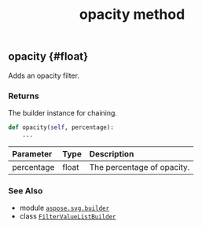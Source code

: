﻿---
title: opacity method
second_title: Aspose.SVG for Python via .NET API References
description: 
type: docs
weight: 110
url: /python-net/aspose.svg.builder/filtervaluelistbuilder/opacity/
is_root: false
---

## opacity {#float}

Adds an opacity filter.


### Returns 


The builder instance for chaining.


```python
def opacity(self, percentage):
    ...
```


| Parameter | Type | Description |
| :- | :- | :- |
| percentage | float | The percentage of opacity. |



### See Also
* module [`aspose.svg.builder`](../../)
* class [`FilterValueListBuilder`](/svg/python-net/aspose.svg.builder/filtervaluelistbuilder)
